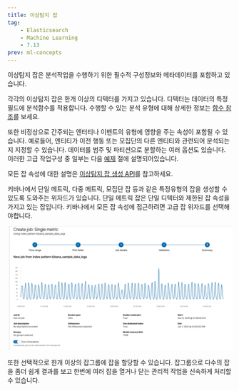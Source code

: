 ```yaml
---
title: 이상탐지 잡
tag:
    - Elasticsearch
    - Machine Learning
    - 7.13
prev: ml-concepts
---
```


이상탐지 잡은 분석작업을 수행하기 위한 필수적 구성정보와 메타데이터를 포함하고 있습니다.

각각의 이상탐지 잡은 한개 이상의 디텍터를 가지고 있습니다.
디텍터는 데이터의 특정 필드에 분석함수를 적용합니다.
수행할 수 있는 분석 유형에 대해 상세한 정보는 [함수 참조](ml-funtions.md)를 보세요.

또한 비정상으로 간주되는 엔터티나 이벤트의 유형에 영향을 주는 속성이 포함될 수 있습니다.
예로들어, 엔티티가 이전 행동 또는 모집단의 다른 엔티티와 관련되어 분석되는지 지정할 수 있습니다.
데이터를 범주 및 파티션으로 분할하는 여러 옵션도 있습니다.
이러한 고급 작업구성 중 일부는 다음 [예제](anomaly-examples.md) 절에 설명되어있습니다. 

모든 잡 속성에 대한 설명은 [이상탐지 잡 생성 API](ml-put-job.md)를 참고하세요.

키바나에서 단일 메트릭, 다중 메트릭, 모집단 잡 등과 같은 특정유형의 잡을 생성할 수 있도록 도와주는 위자드가 있습니다.
단일 메트릭 잡은 단일 디텍터와 제한된 잡 속성을 가지고 있는 잡입니다.
키바나에서 모든 잡 속성에 접근하려면 고급 잡 위자드를 선택해야합니다.

![ml-single-metric-job-summary](./images/ml-single-metric-job-summary.jpg)

또한 선택적으로 한개 이상의 잡그룹에 잡을 할당할 수 있습니다.
잡그룹으로 다수의 잡을 좀더 쉽게 결과를 보고 한번에 여러 잡을 열거나 닫는 관리적 작업을 신속하게 처리할 수 있습니다.

<AdsenseB />
